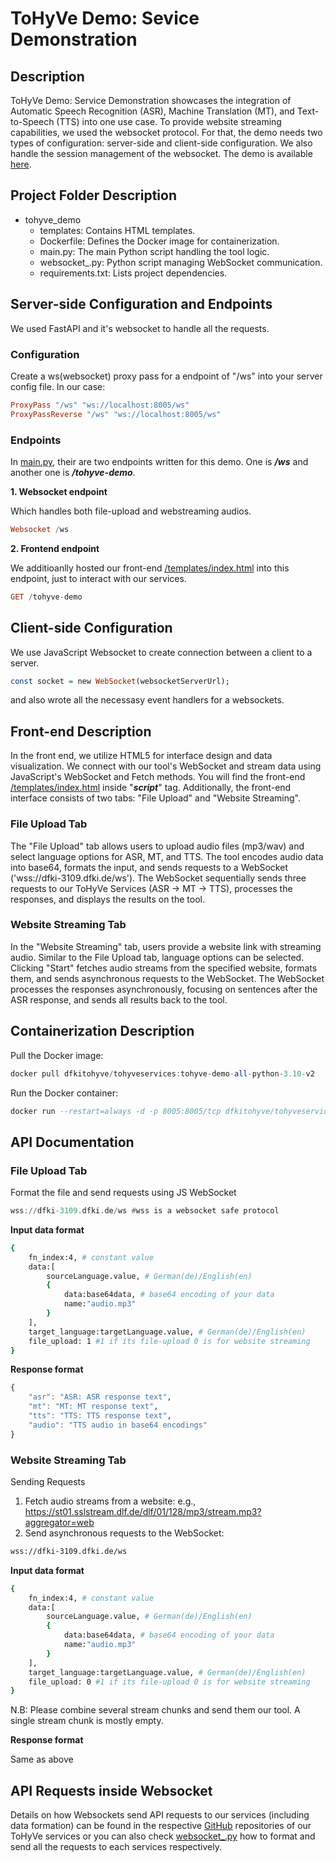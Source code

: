 # ToHyVe Demo: Sevice Demonstration

## Description

ToHyVe Demo: Service Demonstration showcases the integration of Automatic Speech Recognition (ASR), Machine Translation (MT), and Text-to-Speech (TTS) into one use case. To provide website streaming capabilities, we used the websocket protocol. For that, the demo needs two types of configuration: server-side and client-side configuration. We also handle the session management of the websocket.
The demo is available [here](https://dfki-3109.dfki.de/tohyve-demo/).

## Project Folder Description

* tohyve_demo
    * templates: Contains HTML templates.
    * Dockerfile: Defines the Docker image for containerization.
    * main.py: The main Python script handling the tool logic.
    * websocket_.py: Python script managing WebSocket communication.
    * requirements.txt: Lists project dependencies.


## Server-side Configuration and Endpoints

We used FastAPI and it's websocket to handle all the requests.

### Configuration

Create a ws(websocket) proxy pass for a endpoint of "/ws" into your server config file. In our case:

```hs
ProxyPass "/ws" "ws://localhost:8005/ws"
ProxyPassReverse "/ws" "ws://localhost:8005/ws"
```

### Endpoints
In [main.py](https://github.com/DFKI-NLP/tohyve-services/blob/master/tohyve_demo/main.py), their are two endpoints written for this demo. One is ***/ws*** and another one is ***/tohyve-demo***.

**1. Websocket endpoint**

Which handles both file-upload and webstreaming audios.

```hs
Websocket /ws
```


**2. Frontend endpoint**

We additioanlly hosted our front-end [/templates/index.html](https://github.com/DFKI-NLP/tohyve-services/blob/master/tohyve_demo/templates/index.html) into this endpoint, just to interact with our services.

```hs
GET /tohyve-demo
```  

## Client-side Configuration
We use JavaScript Websocket to create connection between a client to a server.

```hs
const socket = new WebSocket(websocketServerUrl);
```
and also wrote all the necessasy event handlers for a websockets.

## Front-end Description
In the front end, we utilize HTML5 for interface design and data visualization. We connect with our tool's WebSocket and stream data using JavaScript's WebSocket and Fetch methods. You will find the front-end [/templates/index.html](https://github.com/DFKI-NLP/tohyve-services/blob/master/tohyve_demo/templates/index.html) inside "***script***" tag. Additionally, the front-end interface consists of two tabs: "File Upload" and "Website Streaming".

### File Upload Tab

The "File Upload" tab allows users to upload audio files (mp3/wav) and select language options for ASR, MT, and TTS. The tool encodes audio data into base64, formats the input, and sends requests to a WebSocket ('wss://dfki-3109.dfki.de/ws'). The WebSocket sequentially sends three requests to our ToHyVe Services (ASR -> MT -> TTS), processes the responses, and displays the results on the tool.

### Website Streaming Tab

In the "Website Streaming" tab, users provide a website link with streaming audio. Similar to the File Upload tab, language options can be selected. Clicking "Start" fetches audio streams from the specified website, formats them, and sends asynchronous requests to the WebSocket. The WebSocket processes the responses asynchronously, focusing on sentences after the ASR response, and sends all results back to the tool.

## Containerization Description

Pull the Docker image:
```hs
docker pull dfkitohyve/tohyveservices:tohyve-demo-all-python-3.10-v2
```

Run the Docker container:
```hs
docker run --restart=always -d -p 8005:8005/tcp dfkitohyve/tohyveservices:tohyve-demo-all-python-3.10-v2
```





## API Documentation

### File Upload Tab

Format the file and send requests using JS WebSocket

```hs
wss://dfki-3109.dfki.de/ws #wss is a websocket safe protocol
```
**Input data format**
```bash
{
    fn_index:4, # constant value
    data:[
        sourceLanguage.value, # German(de)/English(en)
        {
            data:base64data, # base64 encoding of your data
            name:"audio.mp3"
        }
    ],
    target_language:targetLanguage.value, # German(de)/English(en)
    file_upload: 1 #1 if its file-upload 0 is for website streaming
}
```


**Response format**
```hs
{
    "asr": "ASR: ASR response text",
    "mt": "MT: MT response text",
    "tts": "TTS: TTS response text",
    "audio": "TTS audio in base64 encodings"
}
```

### Website Streaming Tab

Sending Requests

1. Fetch audio streams from a website: e.g., https://st01.sslstream.dlf.de/dlf/01/128/mp3/stream.mp3?aggregator=web
2. Send asynchronous requests to the WebSocket: 
```bash
wss://dfki-3109.dfki.de/ws
```
**Input data format**
```bash
{
    fn_index:4, # constant value
    data:[
        sourceLanguage.value, # German(de)/English(en)
        {
            data:base64data, # base64 encoding of your data
            name:"audio.mp3"
        }
    ],
    target_language:targetLanguage.value, # German(de)/English(en)
    file_upload: 0 #1 if its file-upload 0 is for website streaming
}
```
N.B: Please combine several stream chunks and send them our tool. A single stream chunk is mostly empty.  

**Response format**

Same as above

## API Requests inside Websocket

Details on how Websockets send API requests to our services (including data formation) can be found in the respective [GitHub]("https://github.com/DFKI-NLP/tohyve-services/tree/master") repositories of our ToHyVe services or you can also check [websocket_.py](https://github.com/DFKI-NLP/tohyve-services/blob/master/tohyve_demo/websocket_.py) how to format and send all the requests to each services respectively.



